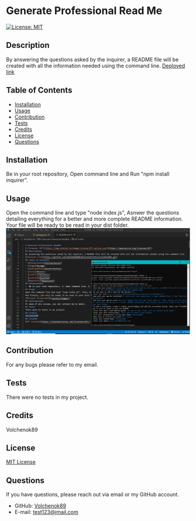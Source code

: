 
  # Generate Professional Read Me  
  [![License: MIT](https://img.shields.io/badge/License-MIT-yellow.svg)](https://opensource.org/licenses/MIT)  
  ## Description
  By answering the questions asked by the inquirer, a README file will be created with all the information needed using the command line.
  [Deployed link](https://github.com/Volchenok89/GenerateProfessionalReadMe)
  ## Table of Contents
  * [Installation](#installation)
  * [Usage](#usage)
  * [Contribution](#contribution)
  * [Tests](#tests)
  * [Credits](#credits)
  * [License](#license)
  * [Questions](#questions)
  ## Installation
  Be in your root repository, Open command line and Run "npm install inquirer".
  ## Usage
  Open the command line and type "node index.js", Asnwer the questions detailing everything for a better and more complete README information. Your file will be ready to be read in your dist folder.
  ![Project Screenshot](/assets/images/VSandterminal.png)
  ## Contribution
  For any bugs please refer to my email.
  ## Tests
  There were no tests in my project.
  ## Credits
  Volchenok89
  ## License
  [MIT License](https://choosealicense.com/licenses/mit/)
  

  ## Questions
  If you have questions, please reach out via email or my GitHub account.
  * GitHub: [Volchenok89](https://github.com/Volchenok89)
  * E-mail: [test123@jmail.com](mailto:test123@jmail.com)
  